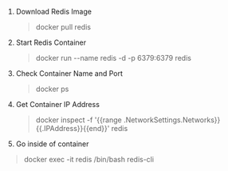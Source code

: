 1. Download Redis Image

   > docker pull redis

2. Start Redis Container

   > docker run --name redis -d -p 6379:6379 redis

3. Check Container Name and Port

   > docker ps

4. Get Container IP Address

   > docker inspect -f '{{range .NetworkSettings.Networks}}{{.IPAddress}}{{end}}' redis

5. Go inside of container

> docker exec -it redis /bin/bash
> redis-cli
